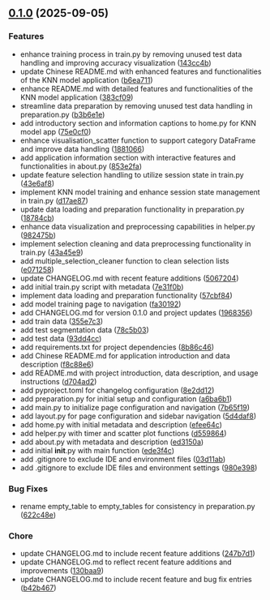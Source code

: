 <!-- insertion marker -->
<a name="0.1.0"></a>

## [0.1.0](https://github.com///compare/20ab7f5cddc75ae1f417db791046b91c6163d27b...0.1.0) (2025-09-05)

### Features

- enhance training process in train.py by removing unused test data handling and improving accuracy visualization ([143cc4b](https://github.com///commit/143cc4b38a838523f6b8ff56af61d18cdda64fda))
- update Chinese README.md with enhanced features and functionalities of the KNN model application ([b6ea711](https://github.com///commit/b6ea7117a1f965284e8685712e1e47b884ad3355))
- enhance README.md with detailed features and functionalities of the KNN model application ([383cf09](https://github.com///commit/383cf09d51a788add63df0fc19b25646c99f5a92))
- streamline data preparation by removing unused test data handling in preparation.py ([b3b6e1e](https://github.com///commit/b3b6e1e3797d4e1707635cfef0a0802b77a5329b))
- add introductory section and information captions to home.py for KNN model app ([75e0cf0](https://github.com///commit/75e0cf0fce5795cf6d746735fa4a172815df4e07))
- enhance visualisation_scatter function to support category DataFrame and improve data handling ([1881066](https://github.com///commit/18810663091e3e08ce4d2790f5451dc32245757f))
- add application information section with interactive features and functionalities in about.py ([853e2fa](https://github.com///commit/853e2fa5d68c1bffeca623f4e6b81d8c2572c36c))
- update feature selection handling to utilize session state in train.py ([43e6af8](https://github.com///commit/43e6af89bc0733e0ca75dd510b1b8a7373f7fe77))
- implement KNN model training and enhance session state management in train.py ([d17ae87](https://github.com///commit/d17ae875ba9781721e89340e1ac80978f7a50407))
- update data loading and preparation functionality in preparation.py ([18784cb](https://github.com///commit/18784cb98f4d6a9fc0be867bdf35977653421f20))
- enhance data visualization and preprocessing capabilities in helper.py ([982475b](https://github.com///commit/982475b9c5efccbe53635f4adb7614ddcdfd1d0a))
- implement selection cleaning and data preprocessing functionality in train.py ([43a45e9](https://github.com///commit/43a45e9a3a1957d82c9299366fac162fbfe1acb2))
- add multiple_selection_cleaner function to clean selection lists ([e071258](https://github.com///commit/e071258b2de2cbe978db67941065c9c75646a6de))
- update CHANGELOG.md with recent feature additions ([5067204](https://github.com///commit/50672043657e94e83febba0c387f2a6dd52aea74))
- add initial train.py script with metadata ([7e31f0b](https://github.com///commit/7e31f0be3da7cfc955ca53ed0618518ca3a9d541))
- implement data loading and preparation functionality ([57cbf84](https://github.com///commit/57cbf84a49656f3a73885005b607313e4cd0eaac))
- add model training page to navigation ([fa30192](https://github.com///commit/fa30192b8f7df0bb5c680cf4c0025d0b3860c3de))
- add CHANGELOG.md for version 0.1.0 and project updates ([1968356](https://github.com///commit/19683567b0ebd1243e4254494d48486901988a04))
- add train data ([355e7c3](https://github.com///commit/355e7c3ebd8a5c9c3dbd3acee81374324a80e063))
- add test segmentation data ([78c5b03](https://github.com///commit/78c5b03cfcaa700921055e0910062e977d4580dd))
- add test data ([93dd4cc](https://github.com///commit/93dd4ccb4ce4e4483a67f4da9cb8de717a37dfda))
- add requirements.txt for project dependencies ([8b86c46](https://github.com///commit/8b86c46378315734004cfa20656577acc2430639))
- add Chinese README.md for application introduction and data description ([f8c88e6](https://github.com///commit/f8c88e625ccffa5526bfb0fe0bc8e94f86a315ee))
- add README.md with project introduction, data description, and usage instructions ([d704ad2](https://github.com///commit/d704ad2b2f9ba371342844071d760a7b4b07e86a))
- add pyproject.toml for changelog configuration ([8e2dd12](https://github.com///commit/8e2dd124317d61e4b4237a92f5adcacc44cce8c8))
- add preparation.py for initial setup and configuration ([a6ba6b1](https://github.com///commit/a6ba6b19e13f64d9e546b64da8c60d9aaec680ec))
- add main.py to initialize page configuration and navigation ([7b65f19](https://github.com///commit/7b65f19a9341cb86d223b22e340467535d4f85f6))
- add layout.py for page configuration and sidebar navigation ([5d4daf8](https://github.com///commit/5d4daf899f749c29c259e38ce9f6ce568aad0b90))
- add home.py with initial metadata and description ([efee64c](https://github.com///commit/efee64ce6121d689cb6357e10bfbe06b52424f6a))
- add helper.py with timer and scatter plot functions ([d559864](https://github.com///commit/d5598644b968612dd4391173cc26983f4732c63d))
- add about.py with metadata and description ([ed3150a](https://github.com///commit/ed3150a495773589be953545517a35ba5cce0a7c))
- add initial __init__.py with main function ([ede3f4c](https://github.com///commit/ede3f4c80fcd6dcb53f705a6c9785cc6b021bd34))
- add .gitignore to exclude IDE and environment files ([03d11ab](https://github.com///commit/03d11ab67947bc10d43fb5f1224f5f7902fedd1d))
- add .gitignore to exclude IDE files and environment settings ([980e398](https://github.com///commit/980e398bbe86614a0ea9a3e9e68f9ebe6309f813))

### Bug Fixes

- rename empty_table to empty_tables for consistency in preparation.py ([622c48e](https://github.com///commit/622c48e44e4a8c98a34ec08c4ccff054b5ea047b))

### Chore

- update CHANGELOG.md to include recent feature additions ([247b7d1](https://github.com///commit/247b7d1905c07de40cda9acf708adf6a7c763fc1))
- update CHANGELOG.md to reflect recent feature additions and improvements ([130baa9](https://github.com///commit/130baa9c1b52aebd596366aaa3a2d46a8ef616e1))
- update CHANGELOG.md to include recent feature and bug fix entries ([b42b467](https://github.com///commit/b42b46795f7af752796596a6cdc647b830d0a7df))

